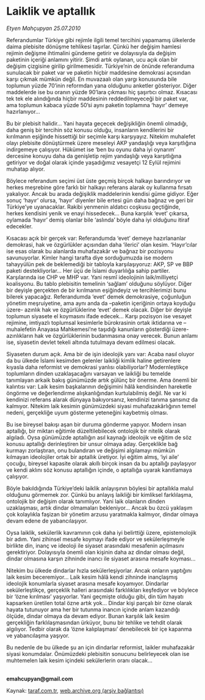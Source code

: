 # Laiklik ve aptallık 

*Etyen Mahçupyan 25.07.2010*

<div class="yazi"><p>Referandumlar Türkiye gibi rejimle ilgili temel tercihini yapamamış ülkelerde daima plebisite dönüşme tehlikesi taşırlar. Çünkü her değişim hamlesi rejimin değişme ihtimalini gündeme getirir ve dolayısıyla da değişim paketinin içeriği anlamını yitirir. Şimdi artık oylanan, ucu açık olan bir değişim çizgisine girilip girilmemesidir. Türkiye’nin de önünde referanduma sunulacak bir paket var ve paketin hiçbir maddesine demokrasi açısından karşı çıkmak mümkün değil. En muvazaalı olan yargı konusunda bile toplumun yüzde 70’inin reformdan yana olduğunu anketler gösteriyor. Diğer maddelerde ise bu oranın yüzde 90’lara çıkması hiç şaşırtıcı olmaz. Kısacası tek tek ele alındığında hiçbir maddesinin reddedilmeyeceği bir paket var, ama toplumun kabaca yüzde 50’si aynı paketin toplamına ‘hayır’ demeye hazırlanıyor... </p>
<p>Bu bir plebisit halidir... Yani hayata geçecek değişikliğin önemli olmadığı, daha geniş bir tercihin söz konusu olduğu, insanların kendilerini bir kırılmanın eşiğinde hissettiği bir seçimle karşı karşıyayız. Nitekim muhalefet olayı plebisite dönüştürmek üzere meseleyi AKP yandaşlığı veya karşıtlığına indirgemeye çalışıyor. Hükümet ise ‘ben bu oyunu daha iyi oynarım’ dercesine konuyu daha da genişletip rejim yandaşlığı veya karşıtlığına getiriyor ve doğal olarak içinde yaşadığımız vesayetçi 12 Eylül rejimini muhatap alıyor. </p>
<p>Böylece referandum seçimi üst üste geçmiş birçok halkayı barındırıyor ve herkes meşrebine göre farklı bir halkayı referans alarak oy kullanma fırsatı yakalıyor. Ancak bu arada değişiklik maddelerinin kendisi güme gidiyor. Eğer sonuç ‘hayır’ olursa, ‘hayır’ diyenler bile ertesi gün daha bağnaz ve geri bir Türkiye’ye uyanacaklar. Rakibi yenmenin aldatıcı coşkusu geçtiğinde, herkes kendisini yenik ve enayi hissedecek... Buna karşılık ‘evet’ çıkarsa, oylamada ‘hayır’ demiş olanlar bile ‘aslında’ böyle daha iyi olduğunu itiraf edecekler.</p>
<p>Kısacası açık bir gerçek var: Referandumda ‘evet’ demeye hazırlananlar demokrasi, hak ve özgürlükler açısından daha ‘ilerici’ olan kesim. ‘Hayır’cılar ise esas olarak bu alanlarda muhafazakâr ve bağnaz bir pozisyonu savunuyorlar. Kimler hangi tarafta diye sorduğumuzda ise modern tahayyülün pek de beklemediği bir tabloyla karşılaşıyoruz: AKP, SP ve BBP paketi destekliyorlar... Her üçü de İslami duyarlılığa sahip partiler. Karşılarında ise CHP ve MHP var. Yani resmî ideolojinin laik/milliyetçi koalisyonu. Bu tablo plebisitin temelinin ‘sağlam’ olduğunu söylüyor. Diğer bir deyişle gerçekten de bir kırılmanın eşiğindeyiz ve tercihlerimizi bunu bilerek yapacağız. Referandumda ‘evet’ demek demokrasiye, çoğunluğun yönetim meşruiyetine, ama aynı anda da –paketin içeriğinin ortaya koyduğu üzere- azınlık hak ve özgürlüklerine ‘evet’ demek olacak. Diğer bir deyişle toplumun siyasete el koymasını ifade edecek... Karşı pozisyon ise vesayet rejimine, imtiyazlı toplumsal kesimlerle bürokrasinin ortak iktidarına ve –muhalefetin Anayasa Mahkemesi’ne taşıdığı kanunların gösterdiği üzere- azınlıkların hak ve özgürlüklerinin budanmasına onay verecek. Bunun anlamı ise, siyasetin devlet tekeli altında tutulmaya devam edilmesi olacak.</p>
<p>Siyaseten durum açık. Ama bir de işin ideolojik yanı var: Acaba nasıl oluyor da bu ülkede İslami kesimden gelenler laikliği kimlik haline getirenlere kıyasla daha reformist ve demokrasi yanlısı olabiliyorlar? Modernleştikçe toplumların dinden uzaklaşacağını varsayan ve laikliği bu temelde tanımlayan arkaik bakış günümüzde artık gülünç bir önerme. Ama önemli bir kalıntısı var: Laik kesim başkalarının değişimini hâlâ kendisinden hareketle öngörme ve değerlendirme alışkanlığından kurtulabilmiş değil. Ne var ki kendinizi referans alarak dünyaya bakıyorsanız, kendinizi tanıma şansınız da kalmıyor. Nitekim laik kesimin günümüzdeki siyasi muhafazakârlığının temel nedeni, gerçekliğe uyum gösterme yeteneğini kaybetmiş olması.</p>
<p>Bu ise bireysel bakışı aşan bir duruma gönderme yapıyor. Modern insan aptallığı, bir miktarı eğitimle düzeltilebilecek ontolojik bir nitelik olarak algıladı. Oysa günümüzde aptallığın asıl kaynağı ideolojik ve eğitim de söz konusu aptallığı derinleştiren bir unsur olmaya aday. Gerçeklikle bağ kurmayı zorlaştıran, onu bulandıran ve değişimi algılamayı mümkün kılmayan ideolojiler ortak bir aptallık üretiyor. İyi eğitim almış, ‘iyi aile’ çocuğu, bireysel kapasite olarak akıllı birçok insan da bu aptallığı paylaşıyor ve kendi aklını söz konusu aptallığın içinde, o aptallığa uyarak kanıtlamaya çalışıyor.</p>
<p>Böyle bakıldığında Türkiye’deki laiklik anlayışının böylesi bir aptallıkla malul olduğunu görmemek zor. Çünkü bu anlayış laikliği bir kimliksel farklılaşma, ontolojik bir değişim olarak tanımlıyor. Yani laik olanların dinden uzaklaşması, artık dindar olmamaları bekleniyor... Ancak bu özcü yaklaşım çok kolaylıkla faşizan bir yönetim arzusu yaratmakla kalmıyor, dindar olmaya devam edene de yabancılaşıyor. </p>
<p>Oysa laiklik, sekülerlik kavramının çok daha iyi belirttiği üzere, epistemolojik bir adım. Yani zihinsel mesafe koymayı ifade ediyor ve sekülerleşmeyle birlikte din, inanç ve ideoloji ile siyaset arasındaki mesafenin açılmasını gerektiriyor. Dolayısıyla önemli olan kişinin daha az dindar olması değil, dindar olmasına karşın zihninde inancı ile siyaset arasına mesafe koyması... </p>
<p>Nitekim bu ülkede dindarlar hızla sekülerleşiyorlar. Ancak onların yaptığını laik kesim beceremiyor... Laik kesim hâlâ kendi zihninde inançlaşmış ideolojik konumlarla siyaset arasına mesafe koyamıyor. Dindarlar sekülerleştikçe, gerçeklik halleri arasındaki farklılıkları keşfediyor ve böylece bir ‘özne kırılması’ yaşıyorlar. Yani geçmişte olduğu gibi, din tüm hayatı kapsarken üretilen total özne artık yok... Dindar kişi parçalı bir özne olarak hayata tutunuyor ama her bir tutunma inancın içinde anlam kazandığı ölçüde, dindar olmaya da devam ediyor. Bunan karşılık laik kesim gerçekliğin farklılaşmasından ürküyor, bunu bir tehlike ve tehdit olarak algılıyor. Tedbir olarak da ‘özne kalıplaşması’ denebilecek bir içe kapanma ve yabancılaşma yaşıyor. </p>
<p>Bu nedenle de bu ülkede şu an için dindarlar reformist, laikler muhafazakâr siyasi konumdalar. Önümüzdeki plebisitin sonucunu belirleyecek olan ise muhtemelen laik kesim içindeki sekülerlerin oranı olacak... </p>
<p><b><br/>emahcupyan@gmail.com</b></p></div>

Kaynak: [taraf.com.tr](http://www.taraf.com.tr:80/etyen-mahcupyan/makale-laiklik-ve-aptallik.htm), [web.archive.org (arşiv bağlantısı)](http://web.archive.org/web/20100727022014/http://www.taraf.com.tr:80/etyen-mahcupyan/makale-laiklik-ve-aptallik.htm)
